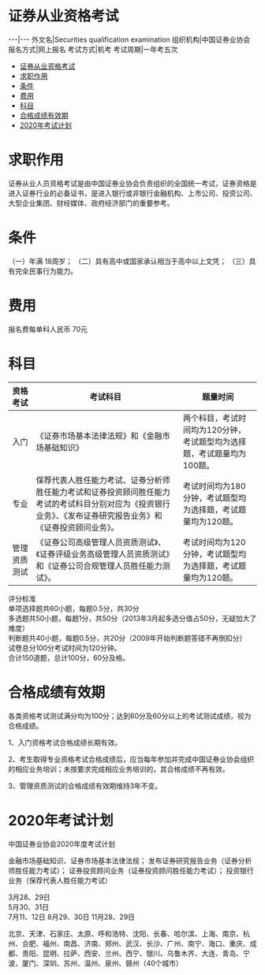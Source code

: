 # 证券从业资格考试

---|---
外文名|Securities qualification examination 
组织机构|中国证券业协会 
报名方式|网上报名
考试方式|机考 
考试周期|一年考五次



<!-- TOC -->

- [证券从业资格考试](#证券从业资格考试)
- [求职作用](#求职作用)
- [条件](#条件)
- [费用](#费用)
- [科目](#科目)
- [合格成绩有效期](#合格成绩有效期)
- [2020年考试计划](#2020年考试计划)

<!-- /TOC -->

# 求职作用

证券从业人员资格考试是由中国证券业协会负责组织的全国统一考试，证券资格是进入证券行业的必备证书，是进入银行或非银行金融机构、上市公司、投资公司、大型企业集团、财经媒体、政府经济部门的重要参考。

# 条件

（一）年满 18周岁；
（二）具有高中或国家承认相当于高中以上文凭；
（三）具有完全民事行为能力。

# 费用

报名费每单科人民币 70元

# 科目

资格考试|考试科目|题量时间
---|---|---
入门|《证券市场基本法律法规》和《金融市场基础知识》|两个科目，考试时间均为120分钟，考试题型均为选择题，考试题量均为100题。
专业|保荐代表人胜任能力考试、证券分析师胜任能力考试和证券投资顾问胜任能力考试的考试科目分别对应为《投资银行业务》、《发布证券研究报告业务》和《证券投资顾问业务》。|考试时间均为180分钟，考试题型均为选择题，考试题量均为120题。
管理资质测试|《证券公司高级管理人员资质测试》、《证券评级业务高级管理人员资质测试》和《证券公司合规管理人员胜任能力测试》。|考试时间均为120分钟，考试题型均为选择题，考试题量均为120题。


评分标准  
单项选择题共60小题，每题0.5分，共30分  
多选题共50小题，每题1分，共50分（2013年3月起多选分值占50分，无疑加大了难度）  
判断题共40小题，每题0.5分，共20分（2009年开始判断题答错不再倒扣分）  
试卷总分100分考试时间为120分钟。  
合计150道题，总计100分，60分及格。

# 合格成绩有效期

各类资格考试测试满分均为100分；达到60分及60分以上的考试测试成绩，视为合格成绩。

1、入门资格考试合格成绩长期有效。  

2、考生取得专业资格考试合格成绩后，应当每年参加并完成中国证券业协会组织的相应业务培训；未按要求完成相应业务培训的，其合格成绩不再有效。  

3、管理资质测试的合格成绩有效期维持3年不变。

# 2020年考试计划

中国证券业协会2020年度考试计划

金融市场基础知识、证券市场基本法律法规；
发布证券研究报告业务（证券分析师胜任能力考试）；
证券投资顾问业务（证券投资顾问胜任能力考试）；
投资银行业务（保荐代表人胜任能力考试）


3月28、29日  
5月30、31日  
7月11、12日
8月29、30日
11月28、29日  



北京、天津、石家庄、太原、呼和浩特、沈阳、长春、哈尔滨、上海、南京、杭州、合肥、福州、南昌、济南、郑州、武汉、长沙、广州、南宁、海口、重庆、成都、贵阳、昆明、拉萨、西安、兰州、西宁、银川、乌鲁木齐、大连、青岛、宁波、厦门、深圳、苏州、温州、泉州、赣州（40个城市）